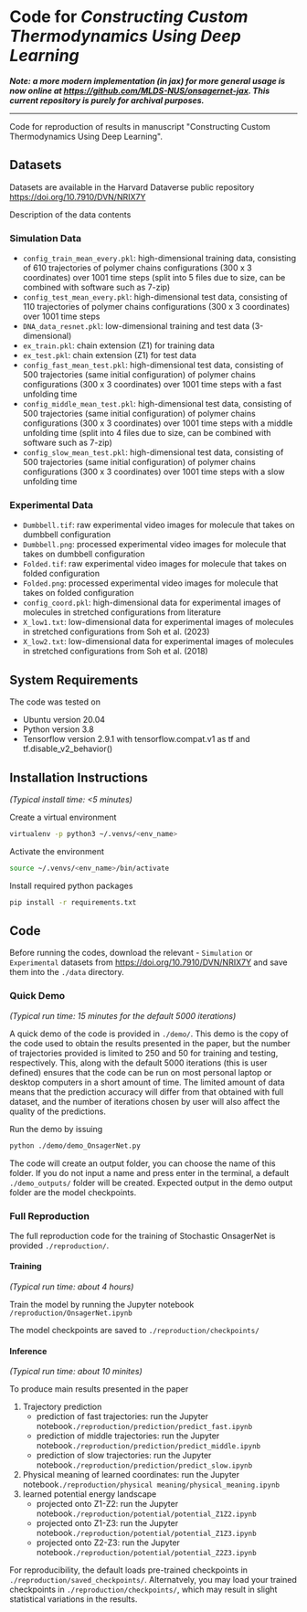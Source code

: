 # Code for *Constructing Custom Thermodynamics Using Deep Learning*

***Note: a more modern implementation (in jax) for more general usage is now online at https://github.com/MLDS-NUS/onsagernet-jax. This current repository is purely for archival purposes.***

---

Code for reproduction of results in manuscript "Constructing Custom Thermodynamics Using Deep Learning".

## Datasets

Datasets are available in the Harvard Dataverse public repository
https://doi.org/10.7910/DVN/NRIX7Y

Description of the data contents
### Simulation Data
- `config_train_mean_every.pkl`: high-dimensional training data, consisting of 610 trajectories of polymer chains configurations (300 x 3 coordinates) over 1001 time steps (split into 5 files due to size, can be combined with software such as 7-zip)
- `config_test_mean_every.pkl`: high-dimensional test data, consisting of 110 trajectories of polymer chains configurations (300 x 3 coordinates) over 1001 time steps
- `DNA_data_resnet.pkl`: low-dimensional training and test data (3-dimensional)
- `ex_train.pkl`: chain extension (Z1) for training data
- `ex_test.pkl`: chain extension (Z1) for test data
- `config_fast_mean_test.pkl`: high-dimensional test data, consisting of 500 trajectories (same initial configuration) of polymer chains configurations (300 x 3 coordinates) over 1001 time steps with a fast unfolding time
- `config_middle_mean_test.pkl`: high-dimensional test data, consisting of 500 trajectories (same initial configuration) of polymer chains configurations (300 x 3 coordinates) over 1001 time steps with a middle unfolding time (split into 4 files due to size, can be combined with software such as 7-zip)
- `config_slow_mean_test.pkl`: high-dimensional test data, consisting of 500 trajectories (same initial configuration) of polymer chains configurations (300 x 3 coordinates) over 1001 time steps with a slow unfolding time

### Experimental Data
- `Dumbbell.tif`: raw experimental video images for molecule that takes on dumbbell configuration
- `Dumbbell.png`: processed experimental video images for molecule that takes on dumbbell configuration
- `Folded.tif`: raw experimental video images for molecule that takes on folded configuration
- `Folded.png`: processed experimental video images for molecule that takes on folded configuration
- `config_coord.pkl`: high-dimensional data for experimental images of molecules in stretched configurations from literature
- `X_low1.txt`: low-dimensional data for experimental images of molecules in stretched configurations from Soh et al. (2023)
- `X_low2.txt`: low-dimensional data for experimental images of molecules in stretched configurations from Soh et al. (2018)


## System Requirements

The code was tested on
- Ubuntu version 20.04
- Python version 3.8
- Tensorflow version 2.9.1 with tensorflow.compat.v1 as tf and tf.disable_v2_behavior()

## Installation Instructions

*(Typical install time: <5 minutes)*

Create a virtual environment
```bash
virtualenv -p python3 ~/.venvs/<env_name>
```

Activate the environment
```bash
source ~/.venvs/<env_name>/bin/activate
```

Install required python packages
```bash
pip install -r requirements.txt
```

## Code
Before running the codes, download the relevant - `Simulation` or `Experimental` datasets from https://doi.org/10.7910/DVN/NRIX7Y and save them into the `./data` directory.

### Quick Demo

*(Typical run time: 15 minutes for the default 5000 iterations)*

A quick demo of the code is provided in `./demo/`.
This demo is the copy of the code used to obtain the results presented in the paper, but the number of trajectories provided is limited to 250 and 50 for training and testing, respectively. This, along with the default 5000 iterations (this is user defined) ensures that the code can be run on most personal laptop or desktop computers in a short amount of time. The limited amount of data means that the prediction accuracy will differ from that obtained with full dataset, and the number of iterations chosen by user will also affect the quality of the predictions.

Run the demo by issuing
```bash
python ./demo/demo_OnsagerNet.py
```
The code will create an output folder, you can choose the name of this folder. If you do not input a name and press enter in the terminal, a default `./demo_outputs/` folder will be created.
Expected output in the demo output folder are the model checkpoints.

### Full Reproduction

The full reproduction code for the training of Stochastic OnsagerNet is provided `./reproduction/`.

#### Training

*(Typical run time: about 4 hours)*

Train the model by running the Jupyter notebook `/reproduction/OnsagerNet.ipynb`

The model checkpoints are saved to `./reproduction/checkpoints/`

#### Inference

*(Typical run time: about 10 minites)*

To produce main results presented in the paper
1. Trajectory prediction
    - prediction of fast trajectories: run the Jupyter notebook`./reproduction/prediction/predict_fast.ipynb`
    - prediction of middle trajectories: run the Jupyter notebook`./reproduction/prediction/predict_middle.ipynb`
    - prediction of slow trajectories: run the Jupyter notebook`./reproduction/prediction/predict_slow.ipynb`
2. Physical meaning of learned coordinates: run the Jupyter notebook`./reproduction/physical meaning/physical_meaning.ipynb`
3. learned potential energy landscape
    - projected onto Z1-Z2: run the Jupyter notebook`./reproduction/potential/potential_Z1Z2.ipynb`
    - projected onto Z1-Z3: run the Jupyter notebook`./reproduction/potential/potential_Z1Z3.ipynb`
    - projected onto Z2-Z3: run the Jupyter notebook`./reproduction/potential/potential_Z2Z3.ipynb`

For reproducibility, the default loads pre-trained checkpoints in `./reproduction/saved_checkpoints/`. Alternatvely, you may load your trained checkpoints in `./reproduction/checkpoints/`, which may result in slight statistical variations in the results.
